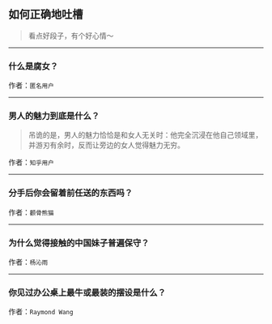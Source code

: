 ## 如何正确地吐槽

> 看点好段子，有个好心情～


 
---

### 什么是腐女？

> 


作者：`匿名用户`

---

### 男人的魅力到底是什么？

> 吊诡的是，男人的魅力恰恰是和女人无关时：他完全沉浸在他自己领域里，并游刃有余时，反而让旁边的女人觉得魅力无穷。


作者：`知乎用户`

---

### 分手后你会留着前任送的东西吗？

> 


作者：`颧骨熊猫`

---

### 为什么觉得接触的中国妹子普遍保守？

> 


作者：`杨沁雨`

---

### 你见过办公桌上最牛或最装的摆设是什么？

> 


作者：`Raymond Wang`